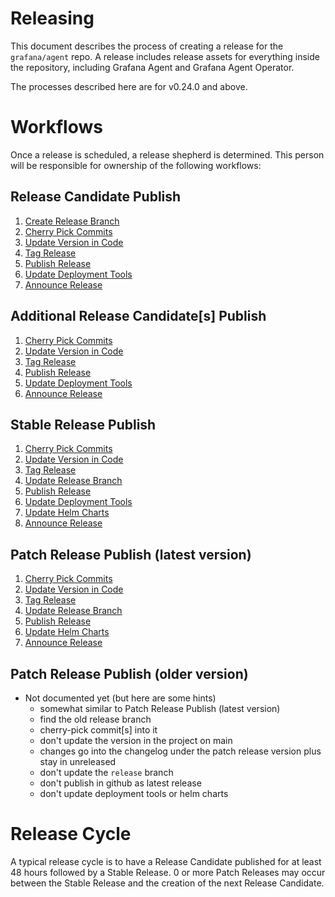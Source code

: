 # Releasing

This document describes the process of creating a release for the
`grafana/agent` repo. A release includes release assets for everything inside
the repository, including Grafana Agent and Grafana Agent Operator.

The processes described here are for v0.24.0 and above.

# Workflows

Once a release is scheduled, a release shepherd is determined. This person will be 
responsible for ownership of the following workflows:

## Release Candidate Publish
1. [Create Release Branch](./1-create-release-branch.md)
2. [Cherry Pick Commits](./2-cherry-pick-commits.md)
3. [Update Version in Code](./3-update-version-in-code.md)
4. [Tag Release](./4-tag-release.md)
5. [Publish Release](./6-publish-release.md)
6. [Update Deployment Tools](./7-update-deployment-tools.md)
7. [Announce Release](./9-announce-release.md)

## Additional Release Candidate[s] Publish
1. [Cherry Pick Commits](./2-cherry-pick-commits.md)
2. [Update Version in Code](./3-update-version-in-code.md)
3. [Tag Release](./4-tag-release.md)
4. [Publish Release](./6-publish-release.md)
5. [Update Deployment Tools](./7-update-deployment-tools.md)
6. [Announce Release](./9-announce-release.md)

## Stable Release Publish
1. [Cherry Pick Commits](./2-cherry-pick-commits.md)
2. [Update Version in Code](./3-update-version-in-code.md)
3. [Tag Release](./4-tag-release.md)
4. [Update Release Branch](./5-update-release-branch.md)
5. [Publish Release](./6-publish-release.md)
6. [Update Deployment Tools](./7-update-deployment-tools.md)
7. [Update Helm Charts](./8-update-helm-charts.md)
8. [Announce Release](./9-announce-release.md)

## Patch Release Publish (latest version)
1. [Cherry Pick Commits](./2-cherry-pick-commits.md)
2. [Update Version in Code](./3-update-version-in-code.md)
3. [Tag Release](./4-tag-release.md)
4. [Update Release Branch](./5-update-release-branch.md)
5. [Publish Release](./6-publish-release.md)
6. [Update Helm Charts](./8-update-helm-charts.md)
7. [Announce Release](./9-announce-release.md)

## Patch Release Publish (older version)
- Not documented yet (but here are some hints)
  - somewhat similar to Patch Release Publish (latest version)
  - find the old release branch
  - cherry-pick commit[s] into it
  - don't update the version in the project on main
  - changes go into the changelog under the patch release version plus stay in unreleased
  - don't update the `release` branch
  - don't publish in github as latest release
  - don't update deployment tools or helm charts

# Release Cycle

A typical release cycle is to have a Release Candidate published for at least 48 
hours followed by a Stable Release. 0 or more Patch Releases may occur between the Stable Release
and the creation of the next Release Candidate.